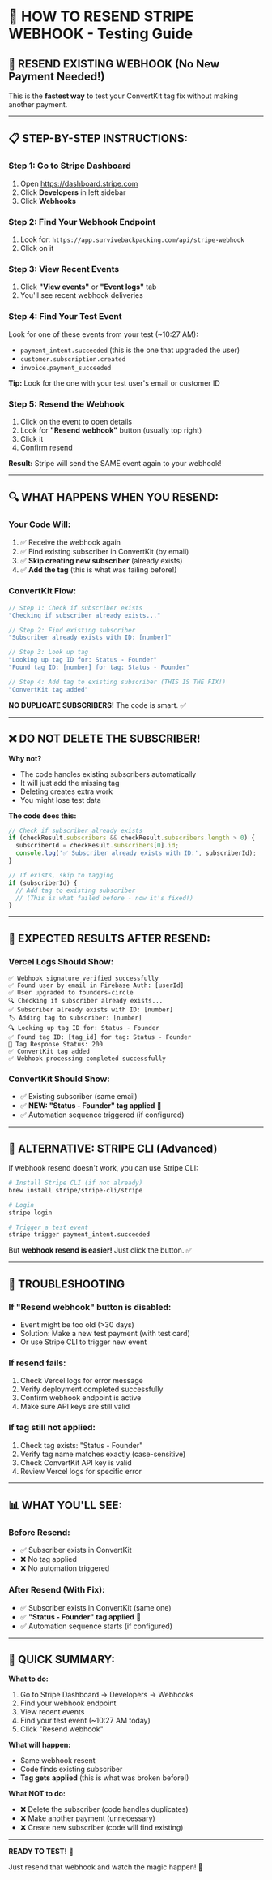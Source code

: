 # 🔄 HOW TO RESEND STRIPE WEBHOOK - Testing Guide

## 🎯 RESEND EXISTING WEBHOOK (No New Payment Needed!)

This is the **fastest way** to test your ConvertKit tag fix without making another payment.

---

## 📋 STEP-BY-STEP INSTRUCTIONS:

### **Step 1: Go to Stripe Dashboard**
1. Open https://dashboard.stripe.com
2. Click **Developers** in left sidebar
3. Click **Webhooks**

### **Step 2: Find Your Webhook Endpoint**
1. Look for: `https://app.survivebackpacking.com/api/stripe-webhook`
2. Click on it

### **Step 3: View Recent Events**
1. Click **"View events"** or **"Event logs"** tab
2. You'll see recent webhook deliveries

### **Step 4: Find Your Test Event**
Look for one of these events from your test (~10:27 AM):
- `payment_intent.succeeded` (this is the one that upgraded the user)
- `customer.subscription.created`
- `invoice.payment_succeeded`

**Tip:** Look for the one with your test user's email or customer ID

### **Step 5: Resend the Webhook**
1. Click on the event to open details
2. Look for **"Resend webhook"** button (usually top right)
3. Click it
4. Confirm resend

**Result:** Stripe will send the SAME event again to your webhook!

---

## 🔍 WHAT HAPPENS WHEN YOU RESEND:

### **Your Code Will:**
1. ✅ Receive the webhook again
2. ✅ Find existing subscriber in ConvertKit (by email)
3. ✅ **Skip creating new subscriber** (already exists)
4. ✅ **Add the tag** (this is what was failing before!)

### **ConvertKit Flow:**
```javascript
// Step 1: Check if subscriber exists
"Checking if subscriber already exists..."

// Step 2: Find existing subscriber
"Subscriber already exists with ID: [number]"

// Step 3: Look up tag
"Looking up tag ID for: Status - Founder"
"Found tag ID: [number] for tag: Status - Founder"

// Step 4: Add tag to existing subscriber (THIS IS THE FIX!)
"ConvertKit tag added"
```

**NO DUPLICATE SUBSCRIBERS!** The code is smart. ✅

---

## ❌ DO NOT DELETE THE SUBSCRIBER!

**Why not?**
- The code handles existing subscribers automatically
- It will just add the missing tag
- Deleting creates extra work
- You might lose test data

**The code does this:**
```javascript
// Check if subscriber already exists
if (checkResult.subscribers && checkResult.subscribers.length > 0) {
  subscriberId = checkResult.subscribers[0].id;
  console.log('✅ Subscriber already exists with ID:', subscriberId);
}

// If exists, skip to tagging
if (subscriberId) {
  // Add tag to existing subscriber
  // (This is what failed before - now it's fixed!)
}
```

---

## 🧪 EXPECTED RESULTS AFTER RESEND:

### **Vercel Logs Should Show:**
```
✅ Webhook signature verified successfully
✅ Found user by email in Firebase Auth: [userId]
✅ User upgraded to founders-circle
🔍 Checking if subscriber already exists...
✅ Subscriber already exists with ID: [number]
🏷️ Adding tag to subscriber: [number]
🔍 Looking up tag ID for: Status - Founder
✅ Found tag ID: [tag_id] for tag: Status - Founder
📡 Tag Response Status: 200
✅ ConvertKit tag added
✅ Webhook processing completed successfully
```

### **ConvertKit Should Show:**
- ✅ Existing subscriber (same email)
- ✅ **NEW: "Status - Founder" tag applied** 🎉
- ✅ Automation sequence triggered (if configured)

---

## 🎯 ALTERNATIVE: STRIPE CLI (Advanced)

If webhook resend doesn't work, you can use Stripe CLI:

```bash
# Install Stripe CLI (if not already)
brew install stripe/stripe-cli/stripe

# Login
stripe login

# Trigger a test event
stripe trigger payment_intent.succeeded
```

But **webhook resend is easier!** Just click the button. ✅

---

## 🚨 TROUBLESHOOTING

### **If "Resend webhook" button is disabled:**
- Event might be too old (>30 days)
- Solution: Make a new test payment (with test card)
- Or use Stripe CLI to trigger new event

### **If resend fails:**
1. Check Vercel logs for error message
2. Verify deployment completed successfully
3. Confirm webhook endpoint is active
4. Make sure API keys are still valid

### **If tag still not applied:**
1. Check tag exists: "Status - Founder"
2. Verify tag name matches exactly (case-sensitive)
3. Check ConvertKit API key is valid
4. Review Vercel logs for specific error

---

## 📊 WHAT YOU'LL SEE:

### **Before Resend:**
- ✅ Subscriber exists in ConvertKit
- ❌ No tag applied
- ❌ No automation triggered

### **After Resend (With Fix):**
- ✅ Subscriber exists in ConvertKit (same one)
- ✅ **"Status - Founder" tag applied** 🎉
- ✅ Automation sequence starts (if configured)

---

## 🎊 QUICK SUMMARY:

**What to do:**
1. Go to Stripe Dashboard → Developers → Webhooks
2. Find your webhook endpoint
3. View recent events
4. Find your test event (~10:27 AM today)
5. Click "Resend webhook"

**What will happen:**
- Same webhook resent
- Code finds existing subscriber
- **Tag gets applied** (this is what was broken before!)

**What NOT to do:**
- ❌ Delete the subscriber (code handles duplicates)
- ❌ Make another payment (unnecessary)
- ❌ Create new subscriber (code will find existing)

---

**READY TO TEST!** 🚀

Just resend that webhook and watch the magic happen! 🎉
